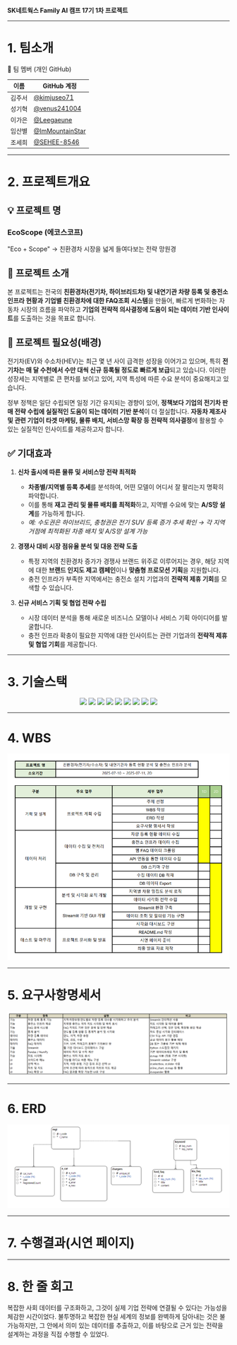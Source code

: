 **SK네트웍스 Family AI 캠프 17기 1차 프로젝트**

---

# 1. 팀소개

👥 팀 멤버 (개인 GitHub)

| 이름  | GitHub 계정                                    |
| ----- | ---------------------------------------------- |
| 김주서 | [@kimjuseo71](https://github.com/kimjuseo71)   |
| 성기혁 | [@venus241004](https://github.com/venus241004) |
| 이가은 | [@Leegaeune](https://github.com/Leegaeune)     |
| 임산별 | [@ImMountainStar](https://github.com/ImMountainStar) |
| 조세희 | [@SEHEE-8546](https://github.com/SEHEE-8546)   |

---

# 2. 프로젝트개요

## 💡 프로젝트 명

### EcoScope (에코스코프)
"Eco + Scope" → 친환경차 시장을 넓게 들여다보는 전략 망원경

## 🌟 프로젝트 소개

 본 프로젝트는 전국의 **친환경차(전기차, 하이브리드차) 및 내연기관 차량 등록 및 충전소 인프라 현황과** **기업별 친환경차에 대한 FAQ조회 시스템**을 만들어, 빠르게 변화하는 자동차 시장의 흐름을 파악하고 **기업의 전략적 의사결정에 도움이 되는 데이터 기반 인사이트**를 도출하는 것을 목표로 합니다.

## 🚀 프로젝트 필요성(배경)

 전기차(EV)와 수소차(HEV)는 최근 몇 년 사이 급격한 성장을 이어가고 있으며, 특히 **전기차는 매  달 수천에서 수만 대씩 신규 등록될 정도로 빠르게 보급**되고 있습니다. 이러한 성장세는 지역별로 큰 편차를 보이고 있어, 지역 특성에 따른 수요 분석이 중요해지고 있습니다.

 정부 정책은 일단 수립되면 일정 기간 유지되는 경향이 있어, **정책보다 기업의 전기차 판매 전략 수립에 실질적인 도움이 되는 데이터 기반 분석**이 더 절실합니다. **자동차 제조사 및 관련 기업이 타겟 마케팅, 물류 배치, 서비스망 확장 등 전략적 의사결정**에 활용할 수 있는 실질적인 인사이트를 제공하고자 합니다.



## ✅ 기대효과

1.  **신차 출시에 따른 물류 및 서비스망 전략 최적화**
    * **차종별/지역별 등록 추세**를 분석하여, 어떤 모델이 어디서 잘 팔리는지 명확히 파악합니다.
    * 이를 통해 **재고 관리 및 물류 배치를 최적화**하고, 지역별 수요에 맞는 **A/S망 설계**를 가능하게 합니다.
    * _예: 수도권은 하이브리드, 충청권은 전기 SUV 등록 증가 추세 확인 → 각 지역 거점에 최적화된 차종 배치 및 A/S망 설계 가능_

2.  **경쟁사 대비 시장 점유율 분석 및 대응 전략 도출**
    * 특정 지역의 친환경차 증가가 경쟁사 브랜드 위주로 이루어지는 경우, 해당 지역에 대한 **브랜드 인지도 제고 캠페인**이나 **맞춤형 프로모션 기획**을 지원합니다.
    * 충전 인프라가 부족한 지역에서는 충전소 설치 기업과의 **전략적 제휴 기회**를 모색할 수 있습니다.

3.  **신규 서비스 기획 및 협업 전략 수립**
    * 시장 데이터 분석을 통해 새로운 비즈니스 모델이나 서비스 기획 아이디어를 발굴합니다.
    * 충전 인프라 확충이 필요한 지역에 대한 인사이트는 관련 기업과의 **전략적 제휴 및 협업 기회**를 제공합니다.


---

# 3. 기술스택
<p align="center">
  <img src="https://img.shields.io/badge/Python-3776AB?style=for-the-badge&logo=python&logoColor=white">
  <img src="https://img.shields.io/badge/Streamlit-FF4B4B?style=for-the-badge&logo=streamlit&logoColor=white">
  <img src="https://img.shields.io/badge/Pandas-150458?style=for-the-badge&logo=pandas&logoColor=white">
  <img src="https://img.shields.io/badge/NumPy-013243?style=for-the-badge&logo=numpy&logoColor=white">
  <img src="https://img.shields.io/badge/Matplotlib-CB3B27?style=for-the-badge&logo=matplotlib&logoColor=white">
  <img src="https://img.shields.io/badge/MySQL-4479A1?style=for-the-badge&logo=mysql&logoColor=white">
  <img src="https://img.shields.io/badge/Jupyter_Notebook-F37626?style=for-the-badge&logo=jupyter&logoColor=white">
  <img src="https://img.shields.io/badge/GitHub-181717?style=for-the-badge&logo=github&logoColor=white">
  <img src="https://img.shields.io/badge/Selenium-43B02A?style=for-the-badge&logo=selenium&logoColor=white">
</p>



---

# 4. WBS
![WBS 시각화 이미지](image/wbs_cocon.png)

---

# 5. 요구사항명세서

![WBS 시각화 이미지](image/req_cocon.png)


---


# 6. ERD

![ERD 시각화 이미지](image/erd_cocon.png)

---

# 7. 수행결과(시연 페이지)

---

# 8. 한 줄 회고

복잡한 사회 데이터를 구조화하고, 그것이 실제 기업 전략에 연결될 수 있다는 가능성을 체감한 시간이었다.
불투명하고 복잡한 현실 세계의 정보를 완벽하게 담아내는 것은 불가능하지만, 그 안에서 의미 있는 데이터를 추출하고, 이를 바탕으로 근거 있는 전략을 설계하는 과정을 직접 수행할 수 있었다.


